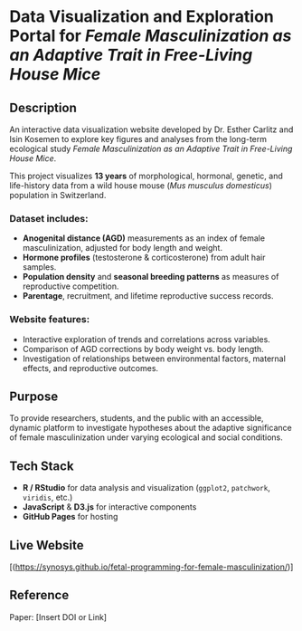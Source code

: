 # Data Visualization and Exploration Portal for *Female Masculinization as an Adaptive Trait in Free-Living House Mice*

## Description
An interactive data visualization website developed by Dr. Esther Carlitz and Isin Kosemen to explore key figures and analyses from the long-term ecological study *Female Masculinization as an Adaptive Trait in Free-Living House Mice*.

This project visualizes **13 years** of morphological, hormonal, genetic, and life-history data from a wild house mouse (*Mus musculus domesticus*) population in Switzerland.

### Dataset includes:
- **Anogenital distance (AGD)** measurements as an index of female masculinization, adjusted for body length and weight.  
- **Hormone profiles** (testosterone & corticosterone) from adult hair samples.  
- **Population density** and **seasonal breeding patterns** as measures of reproductive competition.  
- **Parentage**, recruitment, and lifetime reproductive success records.  

### Website features:
- Interactive exploration of trends and correlations across variables.  
- Comparison of AGD corrections by body weight vs. body length.  
- Investigation of relationships between environmental factors, maternal effects, and reproductive outcomes.  

## Purpose
To provide researchers, students, and the public with an accessible, dynamic platform to investigate hypotheses about the adaptive significance of female masculinization under varying ecological and social conditions.

## Tech Stack
- **R / RStudio** for data analysis and visualization (`ggplot2`, `patchwork`, `viridis`, etc.)  
- **JavaScript** & **D3.js** for interactive components  
- **GitHub Pages** for hosting  

## Live Website
[(https://synosys.github.io/fetal-programming-for-female-masculinization/)]  

## Reference
Paper: [Insert DOI or Link]

